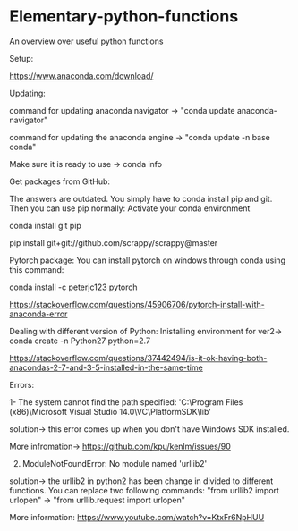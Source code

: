 # Elementary-python-functions
An  overview over useful python functions


Setup:

https://www.anaconda.com/download/



Updating:

command for updating anaconda navigator -> "conda update anaconda-navigator"

command for updating the anaconda engine -> "conda update -n base conda"

Make sure it is ready to use -> conda info



Get packages from GitHub:

The answers are outdated. You simply have to conda install pip and git. Then you can use pip normally:
Activate your conda environment

conda install git pip

pip install git+git://github.com/scrappy/scrappy@master



Pytorch package:
You can install pytorch on windows through conda using this command:

conda install -c peterjc123 pytorch

https://stackoverflow.com/questions/45906706/pytorch-install-with-anaconda-error




Dealing with different version of Python:
Inistalling environment for ver2-> conda create -n Python27 python=2.7

https://stackoverflow.com/questions/37442494/is-it-ok-having-both-anacondas-2-7-and-3-5-installed-in-the-same-time

Errors:

1- The system cannot find the path specified: 'C:\\Program Files (x86)\\Microsoft Visual Studio 14.0\\VC\\PlatformSDK\\lib'

solution-> this error comes up when you don't have Windows SDK installed.

More infromation-> https://github.com/kpu/kenlm/issues/90


2. ModuleNotFoundError: No module named 'urllib2'

solution-> the urllib2 in python2 has been change in divided to different functions. You can replace two following commands:
"from urllib2 import urlopen" -> "from urllib.request import urlopen"

More information: https://www.youtube.com/watch?v=KtxFr6NpHUU


